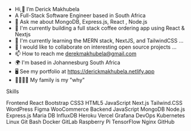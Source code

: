 -  Hi,👋 I’m Derick Makhubela
- A Full-Stack Software Engineer based in South Africa
- 👀  Ask me about  MongoDB, Express.js, React , Node.js
- 🚀  I'm currently building a full stack coffee ordering app using React & Nextjs
- 🧠  I'm currently learning the MERN stack, NextJS, and TailwindCSS ...
- 💞️  I would like to collaborate on interesting open source projects ...
- 📫  How to reach me derekmakhubela@gmail.com
- 🌍  I'm based in Johannesburg South Africa
- 🖥️  See my portfolio at https://derickmakhubela.netlify.app
- 👨‍👩‍👦‍👦 My family is my "why"

Skills

Frontend
React Bootstrap CSS3 HTML5 JavaScript Next.js Tailwind.CSS WordPress Figma WooCommerce
Backend
JavaScript MongoDB Node.js Express.js Maria DB InfluxDB Heroku Vercel Grafana
DevOps
Kubernetes Linux Git Bash Docker GitLab Raspberry Pi TensorFlow Nginx GitHub

